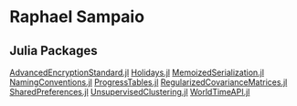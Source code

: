 # Raphael Sampaio

## Julia Packages

[AdvancedEncryptionStandard.jl](https://github.com/raphasampaio/AdvancedEncryptionStandard.jl)
[Holidays.jl](https://github.com/raphasampaio/Holidays.jl)
[MemoizedSerialization.jl](https://github.com/raphasampaio/MemoizedSerialization.jl)
[NamingConventions.jl](https://github.com/raphasampaio/NamingConventions.jl)
[ProgressTables.jl](https://github.com/raphasampaio/ProgressTables.jl)
[RegularizedCovarianceMatrices.jl](https://github.com/raphasampaio/RegularizedCovarianceMatrices.jl)
[SharedPreferences.jl](https://github.com/raphasampaio/SharedPreferences.jl)
[UnsupervisedClustering.jl](https://github.com/raphasampaio/UnsupervisedClustering.jl)
[WorldTimeAPI.jl](https://github.com/raphasampaio/WorldTimeAPI.jl)

<!--
**raphasampaio/raphasampaio** is a ✨ _special_ ✨ repository because its `README.md` (this file) appears on your GitHub profile.

Here are some ideas to get you started:

- 🔭 I’m currently working on ...
- 🌱 I’m currently learning ...
- 👯 I’m looking to collaborate on ...
- 🤔 I’m looking for help with ...
- 💬 Ask me about ...
- 📫 How to reach me: ...
- 😄 Pronouns: ...
- ⚡ Fun fact: ...
-->
